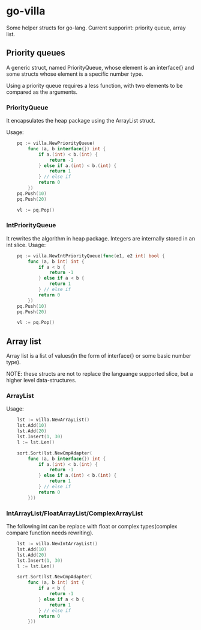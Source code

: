 go-villa
========

Some helper structs for go-lang. Current supporint: priority queue, array list.

Priority queues
---------------
A generic struct, named PriorityQueue, whose element is an interface{} and some structs whose element is a specific number type.

Using a priority queue requires a less function, with two elements to be compared as the arguments.

### PriorityQueue

It encapsulates the heap package using the ArrayList struct.

Usage:
```go
    pq := villa.NewPriorityQueue(
        func (a, b interface{}) int {
            if a.(int) < b.(int) {
                return -1
            } else if a.(int) < b.(int) {
                return 1
            } // else if
            return 0
        })
    pq.Push(10)
    pq.Push(20)

    vl := pq.Pop()
```

### IntPriorityQueue

It rewrites the algorithm in heap package. Integers are internally stored in an int slice.
Usage:
```go
    pq := villa.NewIntPriorityQueue(func(e1, e2 int) bool {
        func (a, b int) int {
            if a < b {
                return -1
            } else if a < b {
                return 1
            } // else if
            return 0
        })
    pq.Push(10)
    pq.Push(20)

    vl := pq.Pop()
```

Array list
---------
Array list is a list of values(in the form of interface{} or some basic number type).

NOTE: these structs are not to replace the languange supported slice, but a higher level data-structures.

### ArrayList
Usage:
```go
    lst := villa.NewArrayList()
    lst.Add(10)
    lst.Add(20)
    lst.Insert(1, 30)
    l := lst.Len()

    sort.Sort(lst.NewCmpAdapter(
        func (a, b interface{}) int {
            if a.(int) < b.(int) {
                return -1
            } else if a.(int) < b.(int) {
                return 1
            } // else if
            return 0
        }))
```

### IntArrayList/FloatArrayList/ComplexArrayList
The following int can be replace with float or complex types(complex compare function needs rewriting).
```go
    lst := villa.NewIntArrayList()
    lst.Add(10)
    lst.Add(20)
    lst.Insert(1, 30)
    l := lst.Len()

    sort.Sort(lst.NewCmpAdapter(
        func (a, b int) int {
            if a < b {
                return -1
            } else if a < b {
                return 1
            } // else if
            return 0
        }))
```
